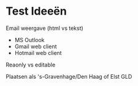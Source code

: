 # Test Ideeën

Email weergave (html vs tekst)
- MS Outlook
- Gmail web client
- Hotmail web client

Reaonly vs editable

Plaatsen als 's-Gravenhage/Den Haag of Elst GLD